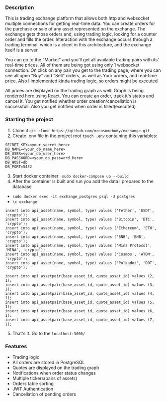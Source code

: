 ### Description

This is trading exchange platform that allows both http and websocket multiple connections for getting real-time data.
You can
create orders for the purchase or sale of any asset represented on the exchange. The exchange gets those orders and,
using trading logic, looking for a counter order and fills the order. Interaction with the exchange occurs through a
trading terminal, which is a client in this architecture, and the exchange itself is a server.

You can go to the "Market" and you'll get all available trading
pairs with its' real-time prices. All of them are being got using only 1
websocket connection. On click on any pair you get to the trading page, where you
can see all open "Buy" and "Sell" orders, as well as Your orders,
and real-time price. Also I implemented kinda trading logic, so orders might be
executed

All prices are displayed on the trading graph as well. Graph is being rendered
here using React. You can create an order, track it's status and cancel it.
You get notified whether order creation/cancellation is successfull. Also you get
notified when order is filled(executed)

### Starting the project

1. Clone it
   `git clone https://github.com/mrnosomebody/exchange.git`
2. Create .env file in the project root `touch .env` containing this variables:

```
SECRET_KEY=<your_secret_here>
DB_NAME=<your_db_name_here>
DB_USER=<your_db_user_here>
DB_PASSWORD=<your_db_password_here>
DB_HOST=db
DB_PORT=5432
```

3. Start docker container
   ` sudo docker-compose up --build`
4. After the container is built and run you add the data I prepared to the database

+ `sudo docker exec -it exchange_postgres psql -U postgres`
+ `\c exchange`

```
insert into api_asset(name, symbol, type) values ('Tether', 'USDT', 'crypto');
insert into api_asset(name, symbol, type) values ('Bitcoin', 'BTC', 'crypto');
insert into api_asset(name, symbol, type) values ('Ethereum', 'ETH', 'crypto');
insert into api_asset(name, symbol, type) values ('BNB', 'BNB', 'crypto');
insert into api_asset(name, symbol, type) values ('Mina Protocol', 'MINA', 'crypto');
insert into api_asset(name, symbol, type) values ('Cosmos', 'ATOM', 'crypto');
insert into api_asset(name, symbol, type) values ('Polkadot', 'DOT', 'crypto');

insert into api_assetpair(base_asset_id, quote_asset_id) values (2, 1);
insert into api_assetpair(base_asset_id, quote_asset_id) values (3, 1);
insert into api_assetpair(base_asset_id, quote_asset_id) values (4, 1);
insert into api_assetpair(base_asset_id, quote_asset_id) values (5, 1);
insert into api_assetpair(base_asset_id, quote_asset_id) values (6, 1);
insert into api_assetpair(base_asset_id, quote_asset_id) values (7, 1); 
```
5.  That's it. Go to the `localhost:3000/`

### Features

- Trading logic
- All orders are stored in PostgreSQL
- Quotes are displayed on the trading graph
- Notifications when order status changes
- Multiple tickers(pairs of assets)
- Orders table sorting
- JWT Authentication
- Cancellation of pending orders